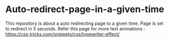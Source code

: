 # Auto-redirect-page-in-a-given-time
This repository is about a auto redirecting page to a given time. Page is set to redirect in 5 seconds.
Refer this page for more text animations : https://css-tricks.com/snippets/css/typewriter-effect/

